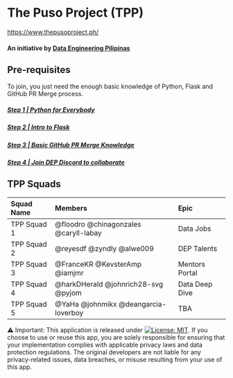 # The Puso Project (TPP)
https://www.thepusoproject.ph/
#### An initiative by [Data Engineering Pilipinas](https://dataengineering.ph/)

## Pre-requisites
To join, you just need the enough basic knowledge of Python, Flask and GitHub PR Merge process.
##### [Step 1 | Python for Everybody](https://citizendev.code.sydney/)
##### [Step 2 | Intro to Flask](https://www.youtube.com/playlist?list=PLXmMXHVSvS-AjwTOtiW1DXFYTgUlrUmHV)
##### [Step 3 | Basic GitHub PR Merge Knowledge](https://github.com/dataengineeringpilipinas/thepusoproject/wiki/CitizenDev-%7C-TPP-GitHub-PR-Merge-Flow)
##### [Step 4 | Join DEP Discord to collaborate](https://discord.com/invite/buDgydz7J9)

## TPP Squads
| Squad Name | Members  | Epic  |
| :------------ | :------------ | :------------ |
|TPP Squad 1  |  @floodro @chinagonzales @caryll-labay | Data Jobs   |
|TPP Squad 2  |  @reyesdf @zyndly @alwe009 | DEP Talents |
|TPP Squad 3  |  @FranceKR @KevsterAmp @iamjmr | Mentors Portal |
|TPP Squad 4  |  @harkDHerald @johnrich28-svg @pyjom | Data Deep Dive |
|TPP Squad 5  |  @YaHa @johnmikx @deangarcia-loverboy | TBA |

⚠️ Important: This application is released under [![License: MIT](https://img.shields.io/badge/License-MIT-yellow.svg)](https://opensource.org/licenses/MIT).
If you choose to use or reuse this app, you are solely responsible for ensuring that your implementation complies with applicable privacy laws and data protection regulations.
The original developers are not liable for any privacy-related issues, data breaches, or misuse resulting from your use of this app.
